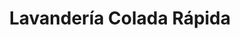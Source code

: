 ---
title: "Lavandería Colada Rápida"
url: /salamanca/lavanderia-colada-rapida-calle-jamaica/
shop: lavandería
---